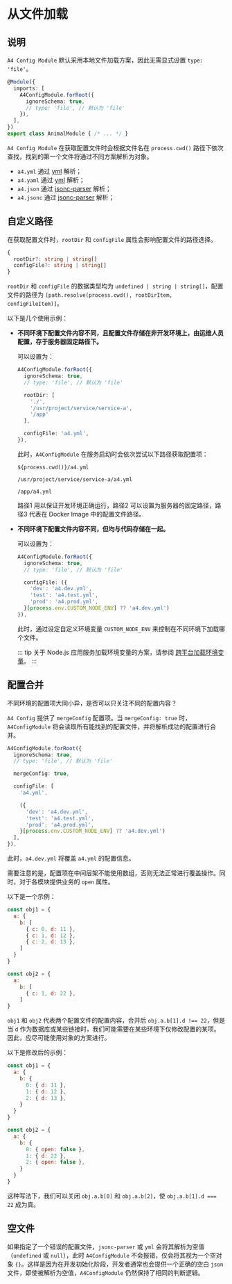 # 从文件加载

## 说明

`A4 Config Module` 默认采用本地文件加载方案，因此无需显式设置 `type: 'file'`。

``` ts
@Module({
  imports: [
    A4ConfigModule.forRoot({
      ignoreSchema: true,
      // type: 'file', // 默认为 'file'
    }),
  ],
})
export class AnimalModule { /* ... */ }

```

`A4 Config Module` 在获取配置文件时会根据文件名在 `process.cwd()` 路径下依次查找，找到的第一个文件将通过不同方案解析为对象。

- `a4.yml` 通过 [yml](https://eemeli.org/yaml/) 解析；
- `a4.yaml` 通过 [yml](https://eemeli.org/yaml/) 解析；
- `a4.json` 通过 [jsonc-parser](https://www.npmjs.com/package/jsonc-parser) 解析；
- `a4.jsonc` 通过 [jsonc-parser](https://www.npmjs.com/package/jsonc-parser) 解析；

## 自定义路径

在获取配置文件时，`rootDir` 和 `configFile` 属性会影响配置文件的路径选择。

``` ts
{
  rootDir?: string | string[]
  configFile?: string | string[]
}
```

`rootDir` 和 `configFile` 的数据类型均为 `undefined | string | string[]`，配置文件的路径为 `[path.resolve(process.cwd(), rootDirItem, configFileItem)]`。

以下是几个使用示例：

- __不同环境下配置文件内容不同，且配置文件存储在非开发环境上，由运维人员配置，存于服务器固定路径下。__

    可以设置为：

    ``` ts
    A4ConfigModule.forRoot({
      ignoreSchema: true,
      // type: 'file', // 默认为 'file'

      rootDir: [
        './',
        '/usr/project/service/service-a',
        '/app'
      ],

      configFile: 'a4.yml',
    }),

    ```

    此时，`A4ConfigModule` 在服务启动时会依次尝试以下路径获取配置项：

    `${process.cwd()}/a4.yml`

    `/usr/project/service/service-a/a4.yml`

    `/app/a4.yml`

    路径1 用以保证开发环境正确运行，路径2 可以设置为服务器的固定路径，路径3 代表在 Docker Image 中的配置文件路径。

- __不同环境下配置文件内容不同，但均与代码存储在一起。__

    可以设置为：

    ``` ts
    A4ConfigModule.forRoot({
      ignoreSchema: true,
      // type: 'file', // 默认为 'file'

      configFile: ({
        'dev': 'a4.dev.yml',
        'test': 'a4.test.yml',
        'prod': 'a4.prod.yml',
      }[process.env.CUSTOM_NODE_ENV] ?? 'a4.dev.yml')
    }),
    ```

    此时，通过设定自定义环境变量 `CUSTOM_NODE_ENV` 来控制在不同环境下加载哪个文件。

    ::: tip
    关于 Node.js 应用服务加载环境变量的方案，请参阅 [跨平台加载环境变量](TODO)。
    :::

## 配置合并

不同环境的配置项大同小异，是否可以只关注不同的配置内容？

`A4 Config` 提供了 `mergeConfig` 配置项。当 `mergeConfig: true` 时，`A4ConfigModule` 将会读取所有能找到的配置文件，并将解析成功的配置进行合并。

``` ts
A4ConfigModule.forRoot({
  ignoreSchema: true,
  // type: 'file', // 默认为 'file'

  mergeConfig: true,

  configFile: [
    'a4.yml',

    ({
      'dev': 'a4.dev.yml',
      'test': 'a4.test.yml',
      'prod': 'a4.prod.yml',
    }[process.env.CUSTOM_NODE_ENV] ?? 'a4.dev.yml')
  ],
}),
```

此时，`a4.dev.yml` 将覆盖 `a4.yml` 的配置信息。

需要注意的是，配置项在中间层架不能使用数组，否则无法正常进行覆盖操作。同时，对于各模块提供业务的 `open` 属性。

以下是一个示例：

``` js
const obj1 = {
  a: {
    b: [
      { c: 0, d: 11 },
      { c: 1, d: 12 },
      { c: 2, d: 13 },
    ]
  }
}

const obj2 = {
  a:
    b: [
      { c: 1, d: 22 },
    ]
}
```

`obj1` 和 `obj2` 代表两个配置文件的配置内容，合并后 `obj.a.b[1].d !== 22`，但是当 `d` 作为数据库或某些链接时，我们可能需要在某些环境下仅修改配置的某项。因此，应尽可能使用对象的方案进行。

以下是修改后的示例：

``` js
const obj1 = {
  a: {
    b: {
      0: { d: 11 },
      1: { d: 12 },
      2: { d: 13 },
    }
  }
}

const obj2 = {
  a: {
    b: {
      0: { open: false },
      1: { d: 22 },
      2: { open: false },
    }
  }
}
```

这种写法下，我们可以关闭 `obj.a.b[0]` 和 `obj.a.b[2]`，使 `obj.a.b[1].d === 22` 成为真。

## 空文件

如果指定了一个错误的配置文件，`jsonc-parser` 或 `yml` 会将其解析为空值（`undefined` 或 `null`），此时 `A4ConfigModule` 不会报错，仅会将其视为一个空对象 `{}`。这样是因为在开发初始化阶段，开发者通常也会提供一个正确的空白 `json` 文件，即使被解析为空值，`A4ConfigModule` 仍然保持了相同的判断逻辑。
